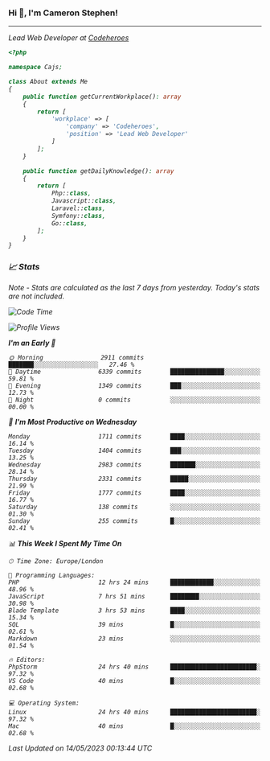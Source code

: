 ### Hi 👋, I'm Cameron Stephen!
<hr>
<p><em>Lead Web Developer at <a href="https://codeheroes.co.uk">Codeheroes</a></p>


```php
<?php

namespace Cajs;

class About extends Me
{
    public function getCurrentWorkplace(): array
    {
        return [
            'workplace' => [
                'company' => 'Codeheroes',
                'position' => 'Lead Web Developer'
            ]
        ];
    }

    public function getDailyKnowledge(): array
    {
        return [
            Php::class,
            Javascript::class,
            Laravel::class,
            Symfony::class,
            Go::class,
        ];
    }
}
```

### 📈 Stats
<p><em>Note - Stats are calculated as the last 7 days from yesterday. Today's stats are not included.</em></p>


<!--START_SECTION:waka-->
![Code Time](http://img.shields.io/badge/Code%20Time-3%2C387%20hrs%2012%20mins-blue)

![Profile Views](http://img.shields.io/badge/Profile%20Views-0-blue)

**I'm an Early 🐤** 

```text
🌞 Morning                2911 commits        ███████░░░░░░░░░░░░░░░░░░   27.46 % 
🌆 Daytime                6339 commits        ███████████████░░░░░░░░░░   59.81 % 
🌃 Evening                1349 commits        ███░░░░░░░░░░░░░░░░░░░░░░   12.73 % 
🌙 Night                  0 commits           ░░░░░░░░░░░░░░░░░░░░░░░░░   00.00 % 
```
📅 **I'm Most Productive on Wednesday** 

```text
Monday                   1711 commits        ████░░░░░░░░░░░░░░░░░░░░░   16.14 % 
Tuesday                  1404 commits        ███░░░░░░░░░░░░░░░░░░░░░░   13.25 % 
Wednesday                2983 commits        ███████░░░░░░░░░░░░░░░░░░   28.14 % 
Thursday                 2331 commits        █████░░░░░░░░░░░░░░░░░░░░   21.99 % 
Friday                   1777 commits        ████░░░░░░░░░░░░░░░░░░░░░   16.77 % 
Saturday                 138 commits         ░░░░░░░░░░░░░░░░░░░░░░░░░   01.30 % 
Sunday                   255 commits         █░░░░░░░░░░░░░░░░░░░░░░░░   02.41 % 
```


📊 **This Week I Spent My Time On** 

```text
🕑︎ Time Zone: Europe/London

💬 Programming Languages: 
PHP                      12 hrs 24 mins      ████████████░░░░░░░░░░░░░   48.96 % 
JavaScript               7 hrs 51 mins       ████████░░░░░░░░░░░░░░░░░   30.98 % 
Blade Template           3 hrs 53 mins       ████░░░░░░░░░░░░░░░░░░░░░   15.34 % 
SQL                      39 mins             █░░░░░░░░░░░░░░░░░░░░░░░░   02.61 % 
Markdown                 23 mins             ░░░░░░░░░░░░░░░░░░░░░░░░░   01.54 % 

🔥 Editors: 
PhpStorm                 24 hrs 40 mins      ████████████████████████░   97.32 % 
VS Code                  40 mins             █░░░░░░░░░░░░░░░░░░░░░░░░   02.68 % 

💻 Operating System: 
Linux                    24 hrs 40 mins      ████████████████████████░   97.32 % 
Mac                      40 mins             █░░░░░░░░░░░░░░░░░░░░░░░░   02.68 % 
```


 Last Updated on 14/05/2023 00:13:44 UTC
<!--END_SECTION:waka-->
